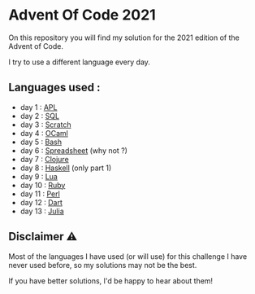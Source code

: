 # Advent Of Code 2021
On this repository you will find my solution for the 2021 edition of the Advent of Code.

I try to use a different language every day. 

## Languages used :
* day 1  : [APL](day01-apl)
* day 2  : [SQL](day02-sql)
* day 3  : [Scratch](day03-scratch)
* day 4  : [OCaml](day04-ocaml)
* day 5  : [Bash](day05-bash)
* day 6  : [Spreadsheet](day06-spreadsheet) (why not ?)
* day 7  : [Clojure](day07-clojure)
* day 8  : [Haskell](day08-haskell) (only part 1)
* day 9  : [Lua](day09-lua)
* day 10 : [Ruby](day10-ruby)
* day 11 : [Perl](day11-perl)
* day 12 : [Dart](day12-dart)
* day 13 : [Julia](day13-julia)

## Disclaimer ⚠
Most of the languages I have used (or will use) for this challenge I have never used before, so my solutions may not be the best.

If you have better solutions, I'd be happy to hear about them!